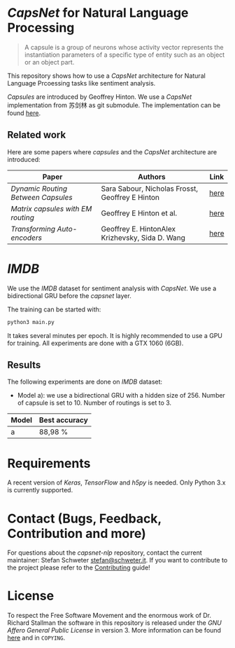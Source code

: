 # *CapsNet* for Natural Language Processing

> A capsule is a group of neurons whose activity vector represents the
> instantiation parameters of a specific type of entity such as an object or an
> object part.

This repository shows how to use a *CapsNet* architecture for Natural Language
Prcoessing tasks like sentiment analysis.

*Capsules* are introduced by Geoffrey Hinton. We use a *CapsNet*
implementation from 苏剑林 as git submodule. The implementation can be found
[here](https://github.com/bojone/Capsule).

## Related work

Here are some papers where *capsules* and the *CapsNet* architecture are
introduced:

| Paper                              | Authors                                         | Link
| ---------------------------------- | ----------------------------------------------- | -------------------------------------------------------------
| *Dynamic Routing Between Capsules* | Sara Sabour, Nicholas Frosst, Geoffrey E Hinton | [here](https://arxiv.org/abs/1710.09829)
| *Matrix capsules with EM routing*  | Geoffrey E Hinton et al.                        | [here](https://openreview.net/forum?id=HJWLfGWRb)
| *Transforming Auto-encoders*       | Geoffrey E. HintonAlex Krizhevsky, Sida D. Wang | [here](http://www.cs.toronto.edu/~fritz/absps/transauto6.pdf)

# *IMDB*

We use the *IMDB* dataset for sentiment analysis with *CapsNet*. We use a
bidirectional GRU before the *capsnet* layer.

The training can be started with:

```bash
python3 main.py
```

It takes several minutes per epoch. It is highly recommended to use a GPU for
training. All experiments are done with a GTX 1060 (6GB).

## Results

The following experiments are done on *IMDB* dataset:

* Model a): we use a bidirectional GRU with a hidden size of 256. Number of
  capsule is set to 10. Number of routings is set to 3.

| Model | Best accuracy
| ----- | -------------
| a     | 88,98 %

# Requirements

A recent version of *Keras*, *TensorFlow* and *h5py* is needed. Only Python 3.x
is currently supported.

# Contact (Bugs, Feedback, Contribution and more)

For questions about the *capsnet-nlp* repository, contact the current maintainer:
Stefan Schweter <stefan@schweter.it>. If you want to contribute to the project
please refer to the [Contributing](CONTRIBUTING.md) guide!

# License

To respect the Free Software Movement and the enormous work of Dr. Richard Stallman
the software in this repository is released under the *GNU Affero General Public License*
in version 3. More information can be found [here](https://www.gnu.org/licenses/licenses.html)
and in `COPYING`.
